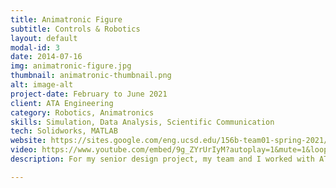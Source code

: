 ```yaml
---
title: Animatronic Figure
subtitle: Controls & Robotics
layout: default
modal-id: 3
date: 2014-07-16
img: animatronic-figure.jpg
thumbnail: animatronic-thumbnail.png
alt: image-alt
project-date: February to June 2021
client: ATA Engineering
category: Robotics, Animatronics
skills: Simulation, Data Analysis, Scientific Communication
tech: Solidworks, MATLAB 
website: https://sites.google.com/eng.ucsd.edu/156b-team01-spring-2021/home?pli=1&authuser=1
video: https://www.youtube.com/embed/9g_ZYrUrIyM?autoplay=1&mute=1&loop=1
description: For my senior design project, my team and I worked with ATA Engineering, a San Diego-based engineering consulting firm. This project focused on the continued development of a robotic figure to improve in-house analysis and control capabilities. ATA desired new functionality on an existing robotic figure by improving the design, analysis methods, and control system of the current figure to demonstrate to customers. The figure consists of an actuated arm and torso that can be controlled using an Arduino system. Major requirements of the project included redesigning the torso to reduce instability, developing and implementing a breakaway mechanism at the upper arm segment of the animatronic figure, and implementing a control system. The control system was developed to 1) predict arm breakage under different motion profiles 2) modify the motion profile parameters to prevent arm breakage and 3) use a control strategy to safely operate the robot arm in the event of a breakaway. My role involved creating a dynamic simulation for predicting breakaway events and testing & analysis of the figure under different motion profiles.

---
```

